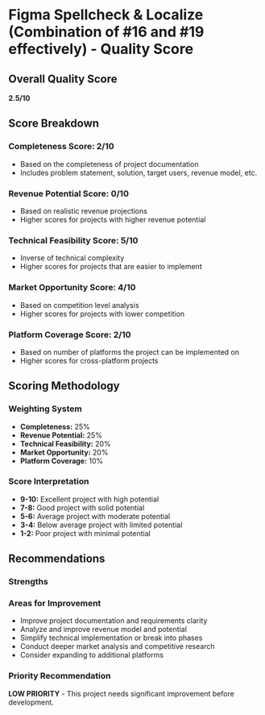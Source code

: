 # Figma Spellcheck & Localize (Combination of #16 and #19 effectively) - Quality Score

## Overall Quality Score
**2.5/10**

## Score Breakdown

### Completeness Score: 2/10
- Based on the completeness of project documentation
- Includes problem statement, solution, target users, revenue model, etc.

### Revenue Potential Score: 0/10
- Based on realistic revenue projections
- Higher scores for projects with higher revenue potential

### Technical Feasibility Score: 5/10
- Inverse of technical complexity
- Higher scores for projects that are easier to implement

### Market Opportunity Score: 4/10
- Based on competition level analysis
- Higher scores for projects with lower competition

### Platform Coverage Score: 2/10
- Based on number of platforms the project can be implemented on
- Higher scores for cross-platform projects

## Scoring Methodology

### Weighting System
- **Completeness:** 25%
- **Revenue Potential:** 25%
- **Technical Feasibility:** 20%
- **Market Opportunity:** 20%
- **Platform Coverage:** 10%

### Score Interpretation
- **9-10:** Excellent project with high potential
- **7-8:** Good project with solid potential
- **5-6:** Average project with moderate potential
- **3-4:** Below average project with limited potential
- **1-2:** Poor project with minimal potential

## Recommendations

### Strengths

### Areas for Improvement
- Improve project documentation and requirements clarity
- Analyze and improve revenue model and potential
- Simplify technical implementation or break into phases
- Conduct deeper market analysis and competitive research
- Consider expanding to additional platforms

### Priority Recommendation
**LOW PRIORITY** - This project needs significant improvement before development.
